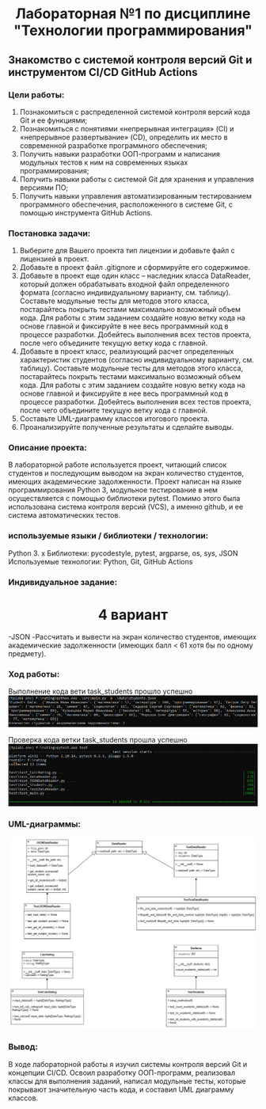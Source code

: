 <h1 align="center">Лабораторная №1 по дисциплине "Технологии программирования"</h1>

## Знакомство с системой контроля версий Git и инструментом CI/CD GitHub Actions

### Цели работы:

1. Познакомиться c распределенной системой контроля версий кода Git и ее функциями;
2. Познакомиться с понятиями «непрерывная интеграция» (CI) и «непрерывное развертывание»
   (CD), определить их место в современной разработке программного обеспечения;
3. Получить навыки разработки ООП-программ и написания модульных тестов к ним на
   современных языках программирования;
4. Получить навыки работы с системой Git для хранения и управления версиями ПО;
5. Получить навыки управления автоматизированным тестированием программного обеспечения,
   расположенного в системе Git, с помощью инструмента GitHub Actions.


### Постановка задачи:

1. Выберите для Вашего проекта тип лицензии и добавьте файл с лицензией в проект.
2. Добавьте в проект файл .gitignore и сформируйте его содержимое.
3. Добавьте в проект еще один класс – наследник класса DataReader, который должен
обрабатывать входной файл определенного формата (согласно индивидуальному варианту, см.
таблицу). Составьте модульные тесты для методов этого класса, постарайтесь покрыть тестами
максимально возможный объем кода. Для работы с этим заданием создайте новую ветку кода на основе
главной и фиксируйте в нее весь программный код в процессе разработки. Добейтесь выполнения всех
тестов проекта, после чего объедините текущую ветку кода с главной.
4. Добавьте в проект класс, реализующий расчет определенных характеристик студентов
(согласно индивидуальному варианту, см. таблицу). Составьте модульные тесты для методов этого
класса, постарайтесь покрыть тестами максимально возможный объем кода. Для работы с этим
заданием создайте новую ветку кода на основе главной и фиксируйте в нее весь программный код в
процессе разработки. Добейтесь выполнения всех тестов проекта, после чего объедините текущую
ветку кода с главной.
5. Составьте UML-диаграмму классов итогового проекта.
6. Проанализируйте полученные результаты и сделайте выводы.

### Описание проекта:

В лабораторной работе используется проект, читающий список студентов и последующим выводом на экран количество студентов, имеющих академические задолженности.
Проект написан на языке программирования Python 3, модульное тестирование в нем осуществляется с помощью библиотеки pytest.
Помимо этого была использована система контроля версий (VCS), а именно github, и ее система автоматических тестов.

### используемые языки / библиотеки / технологии:

Python 3. x
Библиотеки: pycodestyle, pytest, argparse, os, sys, JSON
Используемые технологии: Python, Git, GitHub Actions

### Индивидуальное задание:

<h1 align="center">4 вариант</h1>

-JSON
-Рассчитать и вывести на экран количество студентов,
имеющих академические задолженности (имеющих балл
< 61 хотя бы по одному предмету).

### Ход работы:

Выполнение кода вети task_students прошло успешно
![image](https://github.com/Lucky357231/PTLab1/blob/main/img/photo_2024-10-12_02-08-13.jpg?raw=true)

Проверка кода ветки task_students прошла успешно
![image](https://github.com/Lucky357231/PTLab1/blob/main/img/photo_2024-10-12_02-07-58.jpg?raw=true)

### UML-диаграммы:

![image](https://github.com/Lucky357231/PTLab1/blob/main/img/Screenshot_7.jpg?raw=true)

### Вывод:

В ходе лабораторной работы я изучил системы контроля версий Git и концепции CI/CD. 
Освоил разработку ООП-программ, реализовал классы для выполнения заданий, написал модульные тесты, которые покрывают значительную часть кода, и составил UML диаграмму классов.
